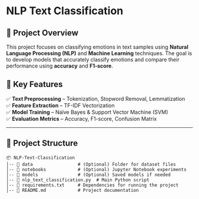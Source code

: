 # **NLP Text Classification**  

## 📌 Project Overview  
This project focuses on classifying emotions in text samples using **Natural Language Processing (NLP)** and **Machine Learning** techniques. The goal is to develop models that accurately classify emotions and compare their performance using **accuracy** and **F1-score**.  

## 🚀 Key Features  
✅ **Text Preprocessing** – Tokenization, Stopword Removal, Lemmatization  
✅ **Feature Extraction** – TF-IDF Vectorization  
✅ **Model Training** – Naïve Bayes & Support Vector Machine (SVM)  
✅ **Evaluation Metrics** – Accuracy, F1-score, Confusion Matrix  

---

## 📂 Project Structure  

```
📦 NLP-Text-Classification  
│-- 📂 data                 # (Optional) Folder for dataset files  
│-- 📂 notebooks            # (Optional) Jupyter Notebook experiments  
│-- 📂 models               # (Optional) Saved models if needed  
│-- 📄 nlp_text_classification.py  # Main Python script  
│-- 📄 requirements.txt     # Dependencies for running the project  
│-- 📄 README.md            # Project documentation  
```
